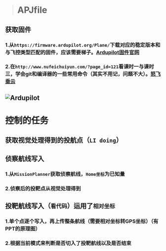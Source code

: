 ># APJfile
## 获取固件
### 1.从`https://firmware.ardupilot.org/Plane/`下载对应的稳定版本和与飞控类型匹配的固件，应该需要梯子。[Ardupilot固件官网](https://firmware.ardupilot.org/Plane/)
### 2.在`http://www.nufeichuiyun.com/?page_id=121`看课时一与课时三，学会git和编译器的一些常用命令（其实不用记，问题不大）。[怒飞垂云](http://www.nufeichuiyun.com/?page_id=121)
##  ![Ardupilot](https://firmware.ardupilot.org/Tools/Logos/ArduPilot-Cleaned-Transparent.png)

# 控制的任务
## 获取视觉处理得到的投航点（`LI doing`）
## 侦察航线写入
### 1.从`MissionPlanner`获取侦察航线，`Home坐标`为已知量
### 2.侦察后的投靶点从视觉处理得到
## 投靶航线写入（`看代码`）运用了`相对坐标`
### 1.单个点逐个写入，再上传整条航线（需要相对坐标转GPS坐标）（有PPT的原理图）
### 2.根据当前模式来判断是否切入了投靶航线以及是否结束
